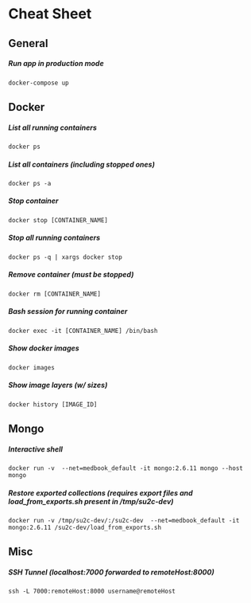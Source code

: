# Cheat Sheet

## General

##### Run app in production mode
`docker-compose up`

## Docker

##### List all running containers
`docker ps`

##### List all containers (including stopped ones)
`docker ps -a`

##### Stop container
`docker stop [CONTAINER_NAME]`

##### Stop all running containers
`docker ps -q | xargs docker stop`

##### Remove container (must be stopped)
`docker rm [CONTAINER_NAME]`

##### Bash session for running container
`docker exec -it [CONTAINER_NAME] /bin/bash`

##### Show docker images
`docker images`

##### Show image layers (w/ sizes)
`docker history [IMAGE_ID]`

## Mongo

##### Interactive shell 
`docker run -v  --net=medbook_default -it mongo:2.6.11 mongo --host mongo`

##### Restore exported collections (requires export files and load_from_exports.sh present in /tmp/su2c-dev)
`docker run -v /tmp/su2c-dev/:/su2c-dev  --net=medbook_default -it mongo:2.6.11 /su2c-dev/load_from_exports.sh`

## Misc

##### SSH Tunnel (localhost:7000 forwarded to remoteHost:8000)

`ssh -L 7000:remoteHost:8000 username@remoteHost`
